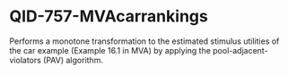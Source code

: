 # QID-757-MVAcarrankings
Performs a monotone transformation to the estimated stimulus utilities of the car example (Example 16.1 in MVA) by applying the pool-adjacent-violators (PAV) algorithm.
